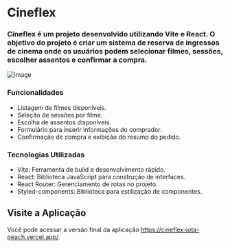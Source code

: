 # Cineflex 

### Cineflex é um projeto desenvolvido utilizando Vite e React. O objetivo do projeto é criar um sistema de reserva de ingressos de cinema onde os usuários podem selecionar filmes, sessões, escolher assentos e confirmar a compra.



![image](https://github.com/user-attachments/assets/61922262-cc58-4a8f-b08d-82754fc78196)



### Funcionalidades
- Listagem de filmes disponíveis.
- Seleção de sessões por filme.
- Escolha de assentos disponíveis.
- Formulário para inserir informações do comprador.
- Confirmação de compra e exibição do resumo do pedido.

### Tecnologias Utilizadas
- Vite: Ferramenta de build e desenvolvimento rápido.
- React: Biblioteca JavaScript para construção de interfaces.
- React Router: Gerenciamento de rotas no projeto.
- Styled-components: Biblioteca para estilização de componentes.

## Visite a Aplicação
Você pode acessar a versão final da aplicação https://cineflex-iota-peach.vercel.app/.

